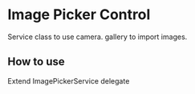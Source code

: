 # Image Picker Control
Service class to use camera. gallery to import images.
## How to use
Extend ImagePickerService delegate

